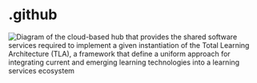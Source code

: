 # .github
![Diagram of the cloud-based hub that provides the shared software services required to implement a given instantiation of the Total Learning Architecture (TLA), a framework that define a uniform approach for integrating current and emerging learning technologies into a learning services ecosystem](https://adlnet.gov/assets/images/projects/RnD-Projects.png)
